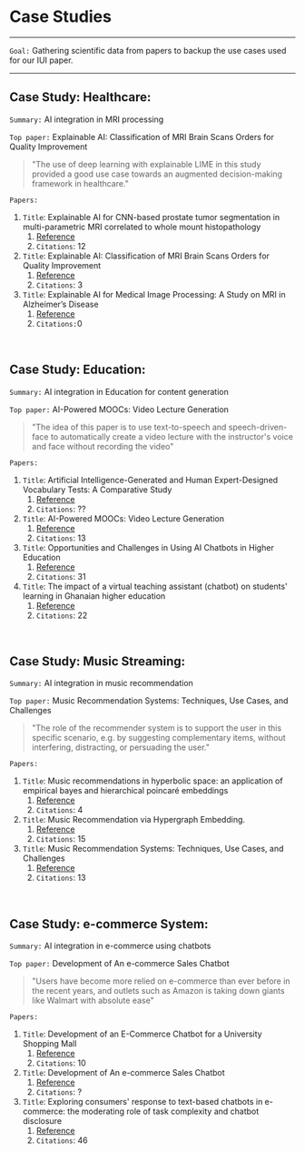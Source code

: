 # Case Studies

---

`Goal:` Gathering scientific data from papers to backup the use cases used for our IUI paper.

---

## Case Study: Healthcare: 

`Summary:` AI integration in MRI processing

`Top paper:` Explainable AI: Classification of MRI Brain Scans Orders for Quality Improvement

> "The use of deep learning with explainable LIME in this study provided a good use case towards an augmented decision-making framework in healthcare."

`Papers:`

1. `Title`: Explainable AI for CNN-based prostate tumor segmentation in multi-parametric MRI correlated to whole mount histopathology
    1. [Reference](https://www.semanticscholar.org/paper/Explainable-AI-for-CNN-based-prostate-tumor-in-MRI-Gunashekar-Bielak/241690194d4306e2059f0255666a33560b14e713)
    2. `Citations`: 12
2. `Title`: Explainable AI: Classification of MRI Brain Scans Orders for Quality Improvement
    1. [Reference](https://dl.acm.org/doi/10.1145/3365109.3368791)
    2. `Citations`: 3
3. `Title`: Explainable AI for Medical Image Processing: A Study on MRI in Alzheimer’s Disease
    1. [Reference](https://dl.acm.org/doi/10.1145/3594806.3596521)
    2. `Citations:`0

</br>

## Case Study: Education: 

`Summary:` AI integration in Education for content generation

`Top paper:` AI-Powered MOOCs: Video Lecture Generation

> "The idea of this paper is to use text-to-speech and speech-driven-face to automatically create a video lecture with the instructor's voice and face without recording the video"

`Papers:`

1. `Title`: Artificial Intelligence-Generated and Human Expert-Designed Vocabulary Tests: A Comparative Study
    1. [Reference](https://journals.sagepub.com/doi/10.1177/21582440221082130)
    2. `Citations`: ??
2. `Title`: AI-Powered MOOCs: Video Lecture Generation
    1. [Reference](https://dl.acm.org/doi/10.1145/3459212.3459227)
    2. `Citations`: 13
3. `Title`: Opportunities and Challenges in Using AI Chatbots in Higher Education
    1. [Reference](https://dl.acm.org/doi/10.1145/3371647.3371659)
    2. `Citations`: 31
4. `Title`: The impact of a virtual teaching assistant (chatbot) on students' learning in Ghanaian higher education
    1. [Reference](https://www.semanticscholar.org/paper/The-impact-of-a-virtual-teaching-assistant-on-in-Essel-Vlachopoulos/822964fa693ed2ee57515cdf4bc1c4c634ed412d)
    2. `Citations`: 22

</br>

## Case Study: Music Streaming: 


`Summary:` AI integration in music recommendation

`Top paper:` Music Recommendation Systems: Techniques, Use Cases, and Challenges

> "The role of the recommender system is to support the user in this specific scenario, e.g. by suggesting complementary items, without interfering, distracting, or persuading the user."

`Papers:`

1. `Title`: Music recommendations in hyperbolic space: an application of empirical bayes and hierarchical poincaré embeddings
    1. [Reference](https://dl.acm.org/doi/pdf/10.1145/3298689.3347029)
    2. `Citations`: 4
2. `Title`: Music Recommendation via Hypergraph Embedding.
    1. [Reference](https://www.semanticscholar.org/paper/Music-Recommendation-via-Hypergraph-Embedding.-Gatta-Moscato/eb05d45d3fc4225fe582eb841b0078b1d36b6a53)
    2. `Citations`: 15
3. `Title`: Music Recommendation Systems: Techniques, Use Cases, and Challenges
    1. [Reference](https://link.springer.com/chapter/10.1007/978-1-0716-2197-4_24)
    2. `Citations`: 13

</br>

## Case Study: e-commerce System: 

`Summary:` AI integration in e-commerce using chatbots

`Top paper:` Development of An e-commerce Sales Chatbot

> "Users have become more relied on e-commerce than ever before in the recent years, and outlets such as Amazon is taking down giants like Walmart with absolute ease"

`Papers:`

1. `Title`: Development of an E-Commerce Chatbot for a University Shopping Mall
    1. [Reference](https://www.semanticscholar.org/paper/Development-of-an-E-Commerce-Chatbot-for-a-Shopping-Oguntosin-Olomo/ce3c2b445360e9b25efbcd6b95ecb8af015a3597)
    2. `Citations`: 10
2. `Title`: Development of An e-commerce Sales Chatbot
    1. [Reference](https://ieeexplore.ieee.org/abstract/document/9322667)
    2. `Citations`: ?
3. `Title`: Exploring consumers' response to text-based chatbots in e-commerce: the moderating role of task complexity and chatbot disclosure
    1. [Reference](https://www.semanticscholar.org/paper/Exploring-consumers'-response-to-text-based-in-the-Cheng-Bao/6278037a37374887c353e6b44afa6952ee340876)
    2. `Citations`: 46

</br>

</br>




